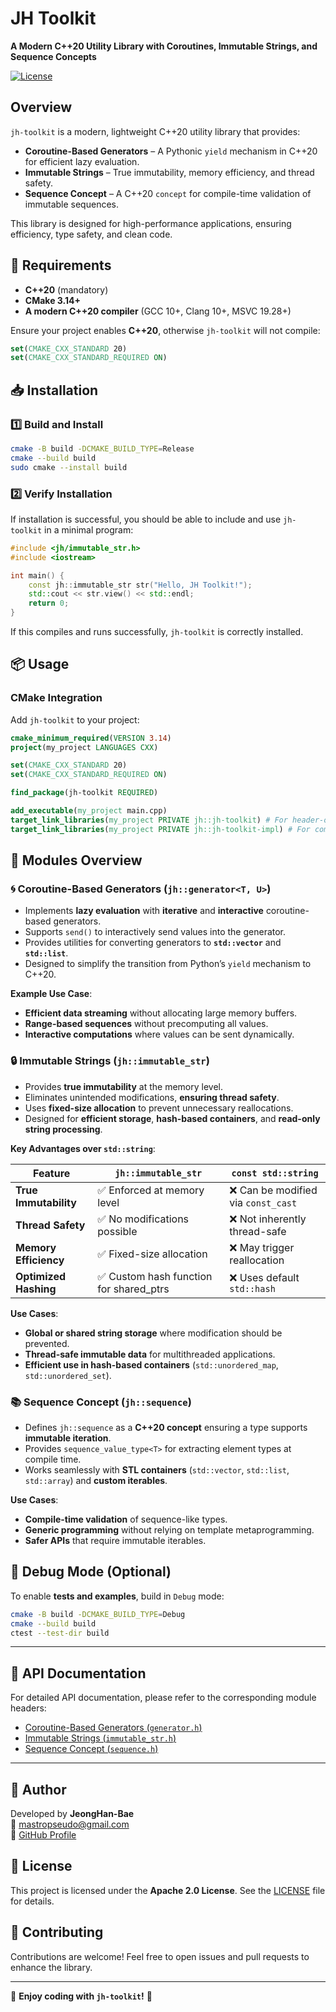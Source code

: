 # JH Toolkit

**A Modern C++20 Utility Library with Coroutines, Immutable Strings, and Sequence Concepts**

[![License](https://img.shields.io/badge/license-Apache%202.0-blue.svg)](LICENSE)

## Overview

`jh-toolkit` is a modern, lightweight C++20 utility library that provides:
- **Coroutine-Based Generators** – A Pythonic `yield` mechanism in C++20 for efficient lazy evaluation.
- **Immutable Strings** – True immutability, memory efficiency, and thread safety.
- **Sequence Concept** – A C++20 `concept` for compile-time validation of immutable sequences.

This library is designed for high-performance applications, ensuring efficiency, type safety, and clean code.

## 📌 Requirements

- **C++20** (mandatory)
- **CMake 3.14+**
- **A modern C++20 compiler** (GCC 10+, Clang 10+, MSVC 19.28+)

Ensure your project enables **C++20**, otherwise `jh-toolkit` will not compile:
```cmake
set(CMAKE_CXX_STANDARD 20)
set(CMAKE_CXX_STANDARD_REQUIRED ON)
```

## 📥 Installation

### 1️⃣ Build and Install

```sh
cmake -B build -DCMAKE_BUILD_TYPE=Release
cmake --build build
sudo cmake --install build
```

### 2️⃣ Verify Installation

If installation is successful, you should be able to include and use `jh-toolkit` in a minimal program:

```c++
#include <jh/immutable_str.h>
#include <iostream>

int main() {
    const jh::immutable_str str("Hello, JH Toolkit!");
    std::cout << str.view() << std::endl;
    return 0;
}
```

If this compiles and runs successfully, `jh-toolkit` is correctly installed.

## 📦 Usage

### CMake Integration

Add `jh-toolkit` to your project:

```cmake
cmake_minimum_required(VERSION 3.14)
project(my_project LANGUAGES CXX)

set(CMAKE_CXX_STANDARD 20)
set(CMAKE_CXX_STANDARD_REQUIRED ON)

find_package(jh-toolkit REQUIRED)

add_executable(my_project main.cpp)
target_link_libraries(my_project PRIVATE jh::jh-toolkit) # For header-only modules
target_link_libraries(my_project PRIVATE jh::jh-toolkit-impl) # For compiled components
```

## 🔧 Modules Overview

### 🌀 Coroutine-Based Generators (`jh::generator<T, U>`)
- Implements **lazy evaluation** with **iterative** and **interactive** coroutine-based generators.
- Supports `send()` to interactively send values into the generator.
- Provides utilities for converting generators to **`std::vector`** and **`std::list`**.
- Designed to simplify the transition from Python’s `yield` mechanism to C++20.

**Example Use Case**:
- **Efficient data streaming** without allocating large memory buffers.
- **Range-based sequences** without precomputing all values.
- **Interactive computations** where values can be sent dynamically.

### 🔒 Immutable Strings (`jh::immutable_str`)
- Provides **true immutability** at the memory level.
- Eliminates unintended modifications, **ensuring thread safety**.
- Uses **fixed-size allocation** to prevent unnecessary reallocations.
- Designed for **efficient storage**, **hash-based containers**, and **read-only string processing**.

**Key Advantages over `std::string`**:

| Feature | `jh::immutable_str`                    | `const std::string` |
|---------|----------------------------------------|----------------------|
| **True Immutability** | ✅ Enforced at memory level             | ❌ Can be modified via `const_cast` |
| **Thread Safety** | ✅ No modifications possible            | ❌ Not inherently thread-safe |
| **Memory Efficiency** | ✅ Fixed-size allocation                | ❌ May trigger reallocation |
| **Optimized Hashing** | ✅ Custom hash function for shared_ptrs | ❌ Uses default `std::hash` |

**Use Cases**:
- **Global or shared string storage** where modification should be prevented.
- **Thread-safe immutable data** for multithreaded applications.
- **Efficient use in hash-based containers** (`std::unordered_map`, `std::unordered_set`).

### 📚 Sequence Concept (`jh::sequence`)
- Defines `jh::sequence` as a **C++20 concept** ensuring a type supports **immutable iteration**.
- Provides `sequence_value_type<T>` for extracting element types at compile time.
- Works seamlessly with **STL containers** (`std::vector`, `std::list`, `std::array`) and **custom iterables**.

**Use Cases**:
- **Compile-time validation** of sequence-like types.
- **Generic programming** without relying on template metaprogramming.
- **Safer APIs** that require immutable iterables.

## 🔬 Debug Mode (Optional)
To enable **tests and examples**, build in `Debug` mode:

```sh
cmake -B build -DCMAKE_BUILD_TYPE=Debug
cmake --build build
ctest --test-dir build
```

---

## 📖 API Documentation

For detailed API documentation, please refer to the corresponding module headers:

- [Coroutine-Based Generators (`generator.h`)](docs/generator.md)
- [Immutable Strings (`immutable_str.h`)](docs/immutable_str.md)
- [Sequence Concept (`sequence.h`)](docs/sequence.md)

---

## 👤 Author

Developed by **JeongHan-Bae**  
📧 [mastropseudo@gmail.com](mailto:mastropseudo@gmail.com)  
🔗 [GitHub Profile](https://github.com/JeongHan-Bae)

## 📜 License

This project is licensed under the **Apache 2.0 License**. See the [LICENSE](LICENSE) file for details.

## 🤝 Contributing

Contributions are welcome! Feel free to open issues and pull requests to enhance the library.

---

🚀 **Enjoy coding with `jh-toolkit`!** 🚀
